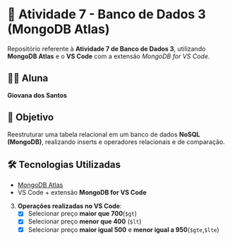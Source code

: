 # 📌 Atividade 7 - Banco de Dados 3 (MongoDB Atlas)

Repositório referente à **Atividade 7 de Banco de Dados 3**, utilizando **MongoDB Atlas** e o **VS Code** com a extensão *MongoDB for VS Code*.  

## 👩‍🎓 Aluna
**Giovana dos Santos**  

## 🎯 Objetivo
Reestruturar uma tabela relacional em um banco de dados **NoSQL (MongoDB)**, realizando inserts e operadores relacionais e de comparação.

## 🛠️ Tecnologias Utilizadas
- [MongoDB Atlas](https://www.mongodb.com/atlas)  
- VS Code + extensão **MongoDB for VS Code**  

3. **Operações realizadas no VS Code**:  
   - [x] Selecionar preço **maior que 700**(`$gt`)  
   - [x] Selecionar preço **menor que 400** (`$lt`)
   - [x] Selecionar preço **maior igual 500** e **menor igual a 950**(`$gte`,`$lte`)

